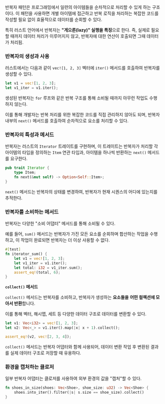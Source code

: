 반복자 패턴은 프로그래밍에서 일련의 아이템들을 순차적으로 처리할 수 있게 하는 구조이다. 이 패턴을 사용하면 개별 아이템에 접근하고 반복 로직을 처리하는 복잡한 코드를 작성할 필요 없이 효율적으로 데이터를 순회할 수 있다. 

특히 러스트 언어에서 반복자는 **"게으른(lazy)" 실행을 특징**으로 한다. 즉, 실제로 필요할 때까지 데이터 처리가 이루어지지 않고, 반복자에 대한 연산이 호출되면 그때 데이터가 처리됨.

### 반복자의 생성과 사용

러스트에서는 다음과 같이 `vec![1, 2, 3]` 벡터에 `iter()` 메서드를 호출하여 반복자를 생성할 수 있다.

```rust
let v1 = vec![1, 2, 3];
let v1_iter = v1.iter();
```

생성된 반복자는 `for` 루프와 같은 반복 구조를 통해 소비될 때까지 아무런 작업도 수행하지 않는다.

이를 통해 개발자는 반복 처리를 위한 복잡한 코드를 직접 관리하지 않아도 되며, 반복자 내부의 `next()` 메서드를 호출하여 순차적으로 요소를 처리할 수 있다.

### 반복자의 특성과 메서드

반복자는 러스트의 `Iterator` 트레이트를 구현하며, 이 트레이트는 반복자가 처리할 각 아이템의 타입을 정의하는 `Item` 연관 타입과, 아이템을 하나씩 반환하는 `next()` 메서드를 요구한다.

```rust
pub trait Iterator {
    type Item;
    fn next(&mut self) -> Option<Self::Item>;
}
```

`next()` 메서드는 반복자의 상태를 변경하여, 반복자가 현재 시퀀스의 어디에 있는지를 추적한다.

### 반복자를 소비하는 메서드

반복자는 다양한 "소비 어댑터" 메서드를 통해 소비될 수 있다. 

예를 들어, `sum()` 메서드는 반복자가 가진 모든 요소를 순회하며 합산하는 작업을 수행하고, 이 작업이 완료되면 반복자는 더 이상 사용할 수 없다.

```rust
#[test]
fn iterator_sum() {
    let v1 = vec![1, 2, 3];
    let v1_iter = v1.iter();
    let total: i32 = v1_iter.sum();
    assert_eq!(total, 6);
}
```

**`collect()` 메서드**

`collect()` 메서드는 반복자를 소비하고, 반복자가 생성하는 **요소들을** **어떤 컬렉션에 모아서 반환**합니다.

이를 통해 벡터, 해시맵, 세트 등 다양한 데이터 구조로 데이터를 변환할 수 있다.

```rust
let v1: Vec<i32> = vec![1, 2, 3];
let v2: Vec<_> = v1.iter().map(|x| x + 1).collect();

assert_eq!(v2, vec![2, 3, 4]);
```

`collect()` 메서드는 반복자 어댑터와 함께 사용되어, 데이터 변환 작업 후 변환된 결과를 실제 데이터 구조로 저장할 때 유용하다.


### 환경을 캡처하는 클로저

일부 반복자 어댑터는 클로저를 사용하여 외부 환경의 값을 "캡처"할 수 있다. 


```rust
fn shoes_in_size(shoes: Vec<Shoe>, shoe_size: u32) -> Vec<Shoe> {
    shoes.into_iter().filter(|s| s.size == shoe_size).collect()
}
```
